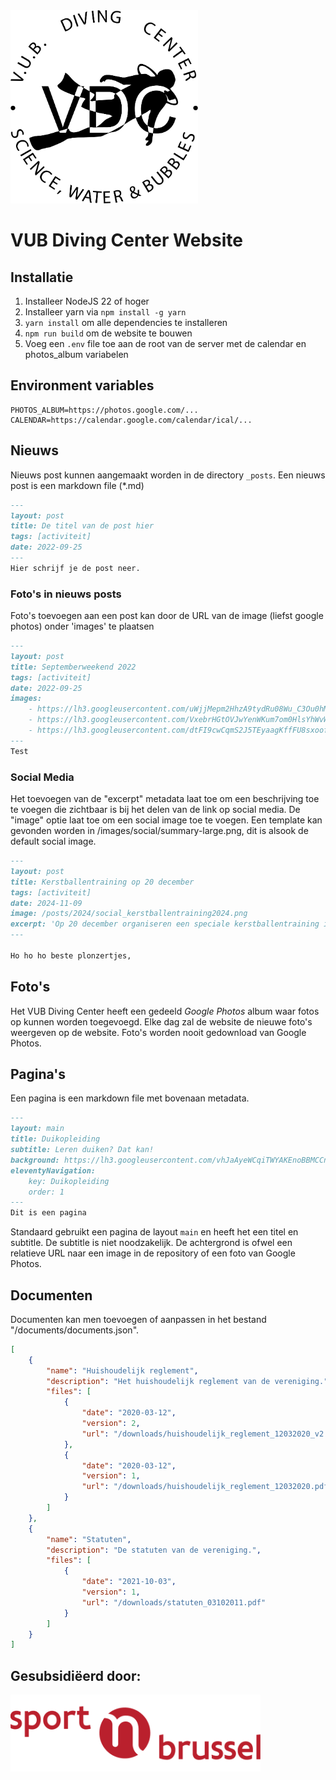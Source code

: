 <a href="https://www.vubdivingcenter.be" target="_blank" style="margin-left: auto; margin-right: auto;">
    <img src="website/images/logo.svg" alt="vdc logo" style="width: 300px;">
</a>
<h1>VUB Diving Center Website</h1>

## Installatie
1. Installeer NodeJS 22 of hoger
2. Installeer yarn via `npm install -g yarn`
3. `yarn install` om alle dependencies te installeren
4. `npm run build` om de website te bouwen
5. Voeg een `.env` file toe aan de root van de server met de calendar en photos_album variabelen

## Environment variables
```text
PHOTOS_ALBUM=https://photos.google.com/...
CALENDAR=https://calendar.google.com/calendar/ical/...
```

## Nieuws
Nieuws post kunnen aangemaakt worden in de directory `_posts`. 
Een nieuws post is een markdown file (*.md)
```md
---
layout: post
title: De titel van de post hier
tags: [activiteit]
date: 2022-09-25
---
Hier schrijf je de post neer.
```

### Foto's in nieuws posts
Foto's toevoegen aan een post kan door de URL van de image (liefst google photos)
onder 'images' te plaatsen

```md
---
layout: post
title: Septemberweekend 2022
tags: [activiteit]
date: 2022-09-25
images:
    - https://lh3.googleusercontent.com/uWjjMepm2HhzA9tydRu08Wu_C3Ou0hM7Wfx8BPDDMDLN1IR-3kXLuU_72nF-70gPjaQwhf9WfR7HoSVQqW16-LxGps7zoOFmFhcaWVyKbjAS52gNjkuQF64w-qQFwhyQh_exQB3QNg8
    - https://lh3.googleusercontent.com/VxebrHGtOVJwYenWKum7om0HlsYhWvWVQb4vNcf1XKL74W6YCs5Ddcfz6E5KQCqPb53jKyPA9G944n6LhS5aWinrcc7Q0LmK0qtxi5W5yrzGMUHOsK0d99xsNx7NG2sNrOoAXE5G7-I
    - https://lh3.googleusercontent.com/dtFI9cwCqmS2J5TEyaagKffFU8sxoofTDuYAUv-ccaM0V-QsRklbvfOLE0PpRePOiijFGQ8rdyvZzv7evL8j0Awqc0lkXKmj0fdTiNJSshxN9FvUCM4vdoU3indRdeRy7qhQrRzaDn0
---
Test
```

### Social Media
Het toevoegen van de "excerpt" metadata laat toe om een beschrijving toe te voegen die zichtbaar is bij het delen van de link op social media. De "image" optie laat toe om een social image toe te voegen. Een template kan gevonden worden in /images/social/summary-large.png, dit is alsook de default social image.

```md
---
layout: post
title: Kerstballentraining op 20 december
tags: [activiteit]
date: 2024-11-09
image: /posts/2024/social_kerstballentraining2024.png
excerpt: 'Op 20 december organiseren een speciale kerstballentraining in het VUB zwembad voor leden'
---

Ho ho ho beste plonzertjes,
```


## Foto's
Het VUB Diving Center heeft een gedeeld *Google Photos* album waar fotos op kunnen worden toegevoegd. Elke dag zal de website
de nieuwe foto's weergeven op de website. Foto's worden nooit gedownload van Google Photos.

## Pagina's
Een pagina is een markdown file met bovenaan metadata.
```md 
---
layout: main
title: Duikopleiding
subtitle: Leren duiken? Dat kan!
background: https://lh3.googleusercontent.com/vhJaAyeWCqiTWYAKEnoBBMCCnDQNNXQq_JKeR6dvAH6K4DpNd2uFkWGXPdbSTfnYOohQjD2swoqN7RhuAMe6b-mlwUhh22DBEpPB7kwHuqih2yMoEf9ptvqYGn5tjXI7CqESbsiKkyQ
eleventyNavigation:
    key: Duikopleiding
    order: 1
---
Dit is een pagina
```

Standaard gebruikt een pagina de layout `main` en heeft het een titel en subtitle. De subtitle is niet noodzakelijk.
De achtergrond is ofwel een relatieve URL naar een image in de repository of een foto van Google Photos.

## Documenten
Documenten kan men toevoegen of aanpassen in het bestand "/documents/documents.json".

```json
[
    {
        "name": "Huishoudelijk reglement",
        "description": "Het huishoudelijk reglement van de vereniging.",
        "files": [
            {
                "date": "2020-03-12",
                "version": 2,
                "url": "/downloads/huishoudelijk_reglement_12032020_v2.pdf"
            },
            {
                "date": "2020-03-12",
                "version": 1,
                "url": "/downloads/huishoudelijk_reglement_12032020.pdf"
            }
        ]
    },
    {
        "name": "Statuten",
        "description": "De statuten van de vereniging.",
        "files": [
            {
                "date": "2021-10-03",
                "version": 1,
                "url": "/downloads/statuten_03102011.pdf"
            }
        ]
    }
]
```

## Gesubsidiëerd door:
<a href="https://www.sportinbrussel.be/" target="_blank">
    <img src="website/images/misc/logo_sportinbrussel.svg" alt="vgc logo" style="width: 400px">
</a>